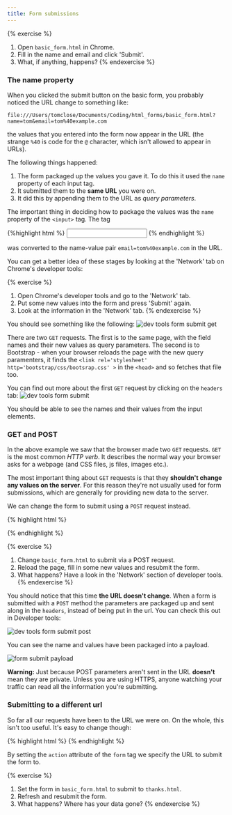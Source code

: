 ```yaml
---
title: Form submissions
---
```


{% exercise %}
1. Open `basic_form.html` in Chrome.
2. Fill in the name and email and click 'Submit'.
3. What, if anything, happens?
{% endexercise %}

### The name property

When you clicked the submit button on the basic form, you probably noticed the URL change to something like:

    file:///Users/tomclose/Documents/Coding/html_forms/basic_form.html?name=tom&email=tom%40example.com

the values that you entered into the form now appear in the URL (the strange `%40` is code for the `@` character, which isn't allowed to appear in URLs).

The following things happened:

1. The form packaged up the values you gave it. To do this it used the `name` property of each input tag.
2. It submitted them to the **same URL** you were on.
3. It did this by appending them to the URL as *query parameters*.

The important thing in deciding how to package the values was the `name` property of the `<input>` tag. The tag

{%highlight html %}
<input name="email">
{% endhighlight %}

was converted to the name-value pair `email=tom%40example.com` in the URL.

You can get a better idea of these stages by looking at the 'Network' tab on Chrome's developer tools:

{% exercise %}
1. Open Chrome's developer tools and go to the 'Network' tab.
2. Put some new values into the form and press 'Submit' again.
3. Look at the information in the 'Network' tab.
{% endexercise %}

You should see something like the following:
![dev tools form submit get](/assets/dev_tools_form_submit_get.png)

There are two `GET` requests. The first is to the same page, with the field names and their new values as query parameters. The second is to Bootstrap - when your browser reloads the page with the new query paramenters, it finds the `<link rel='stylesheet' http='bootstrap/css/bootsrap.css' >` in the `<head>` and so fetches that file too.

You can find out more about the first `GET` request by clicking on the `headers` tab:
![dev tools form submit](/assets/dev_tools_form_submit.png)

You should be able to see the names and their values from the input elements.

### GET and POST

In the above example we saw that the browser made two `GET` requests. `GET` is the most common *HTTP verb*. It describes the normal way your browser asks for a webpage (and CSS files, js files, images etc.).

The most important thing about `GET` requests is that they **shouldn't change any values on the server**. For this reason they're not usually used for form submissions, which are generally for providing new data to the server.

We can change the form to submit using a `POST` request instead.

{% highlight html %}
    <form method="post">
{% endhighlight %}

{% exercise %}
1. Change `basic_form.html` to submit via a POST request.
2. Reload the page, fill in some new values and resubmit the form.
3. What happens? Have a look in the 'Network' section of developer tools.
{% endexercise %}

You should notice that this time **the URL doesn't change**. When a form is submitted with a `POST` method the parameters are packaged up and sent along in the `headers`, instead of being put in the url. You can check this out in Developer tools:

![dev tools form submit post](/assets/dev_tools_form_submit_post.png)

You can see the name and values have been packaged into a payload.

![form submit payload](/assets/dev_tools_post_payload.png)

**Warning:** Just because POST parameters aren't sent in the URL **doesn't** mean they are private. Unless you are using HTTPS, anyone watching your traffic can read all the information you're submitting.

### Submitting to a different url

So far all our requests have been to the URL we were on. On the whole, this isn't too useful. It's easy to change though:

{% highlight html %}
    <form method="post" action="thanks.html">
{% endhighlight %}

By setting the `action` attribute of the `form` tag we specify the URL to submit the form to.

{% exercise %}
1. Set the form in `basic_form.html` to submit to `thanks.html`.
2. Refresh and resubmit the form.
3. What happens? Where has your data gone?
{% endexercise %}
